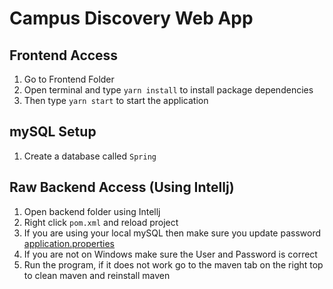 # Campus Discovery Web App

## Frontend Access
1. Go to Frontend Folder
2. Open terminal and type ```yarn install``` to install package dependencies
3. Then type ```yarn start``` to start the application

## mySQL Setup
1. Create a database called ```Spring```

## Raw Backend Access (Using Intellj)
1. Open backend folder using Intellj
2. Right click ```pom.xml``` and reload project
3. If you are using your local mySQL then make sure you update password [application.properties](Backend/src/main/resources/application.properties)
4. If you are not on Windows make sure the User and Password is correct
5. Run the program, if it does not work go to the maven tab on the right top to clean maven and reinstall maven

